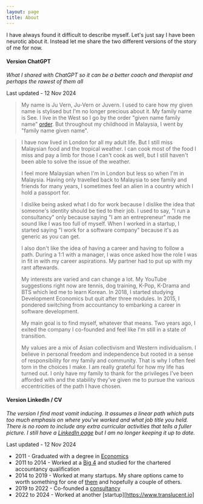```yaml
---
layout: page
title: About
---
```


<p class="message">
  I have always found it difficult to describe myself. Let's just say I have been neurotic about it. Instead let me share the two different versions of the story of me for now. 
</p>



#### Version ChatGPT
_What I shared with ChatGPT so it can be a better coach and therapist and perhaps the rawest of them all_

Last updated - 12 Nov 2024

>My name is Ju Vern, Ju-Vern or Juvern. I used to care how my given name is stylised but I'm no longer precious about it. My family name is See. I live in the West so I go by the order "given name family name" [order](https://en.wikipedia.org/wiki/Personal_name#Name_order). But throughout my childhood in Malaysia, I went by "family name given name".

>I have now lived in London for all my adult life. But I still miss Malaysian food and the tropical weather. I can cook most of the food I miss and pay a limb for those I can't cook as well, but I still haven't been able to solve the issue of the weather.
>
>I feel more Malaysian when I'm in London but less so when I'm in Malaysia. Having only travelled back to Malaysia to see family and friends for many years, I sometimes feel an alien in a country which I hold a passport for.
>
>I dislike being asked what I do for work because I dislike the idea that someone's identity should be tied to their job. I used to say, "I run a consultancy" only because saying "I am an entrepreneur" made me sound like I was too full of myself. When I worked in a startup, I started saying "I work for a software company" because it's as generic as you can get. 
>
>I also don't like the idea of having a career and having to follow a path. During a 1:1 with a manager, I was once asked how the role I was in fit in with my career aspirations. My partner had to put up with my rant aftewards.
>
>My interests are varied and can change a lot. My YouTube suggestions right now are tennis, dog training, K-Pop, K-Drama and BTS which led me to learn Korean. In 2018, I started studying Development Economics but quit after three modules. In 2015, I pondered switching from accountancy to embarking a career in software development.
>
>My main goal is to find myself, whatever that means. Two years ago, I exited the company I co-founded and feel like I'm still in a state of transition. 
>
>My values are a mix of Asian collectivism and Western individualism. I believe in personal freedom and independence but rooted in a sense of responsibility for my family and community. That is why I often feel torn in the choices I make.
>I am really grateful for how my life has turned out. I only have my family to thank for the privileges I've been afforded with and the stability they've given me to pursue the various eccentricities of the path I have chosen. 



#### Version LinkedIn / CV
_The version I find most vomit inducing. It assumes a linear path which puts too much emphasis on where you've worked and what job title you held. There is no room to include any extra curricular activities that tells a fuller picture. I still have a [LinkedIn page](https://www.linkedin.com/in/juvern/) but I am no longer keeping it up to date._ 

Last updated - 12 Nov 2024

* 2011 - Graduated with a degree in [Economics](https://www.lse.ac.uk/)
* 2011 to 2014 - Worked at a [Big 4](https://kpmg.com/uk/en/home.html) and studied for the chartered accountancy qualification
* 2014 to 2019 - Worked at many startups. My share options came to worth something for one of [them](https://dext.com/en) and hopefully a couple of others.
* 2019 to 2022 - Co-founded a [consultancy](https://www.joinrora.com/)
* 2022 to 2024 - Worked at another [startup][https://www.translucent.io]









